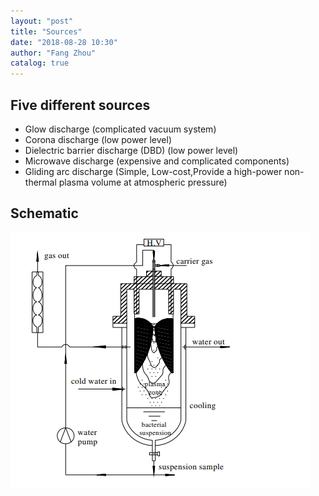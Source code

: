 ```yaml
---
layout: "post"
title: "Sources"
date: "2018-08-28 10:30"
author: "Fang Zhou"
catalog: true
---
```

## Five different sources
- Glow discharge (complicated vacuum system)
- Corona discharge (low power level)
- Dielectric barrier discharge (DBD) (low power level)
- Microwave discharge (expensive and complicated components)
- Gliding arc discharge (Simple, Low-cost,Provide a high-power non-thermal plasma volume at atmospheric pressure)


## Schematic
![schematic](/img/site/Schematic.PNG)
